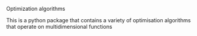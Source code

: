 Optimization algorithms

This is a python package that contains a variety of optimisation algorithms that operate on multidimensional functions
